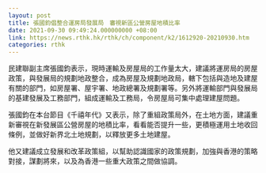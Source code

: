 ```yaml
---
layout: post
title: 張國鈞倡整合運房局發展局　審視新區公營房屋地積比率
date: 2021-09-30 09:49:24.000000000 +08:00
link: https://news.rthk.hk/rthk/ch/component/k2/1612920-20210930.htm
categories: rthk
---
```


民建聯副主席張國鈞表示，現時運輸及房屋局的工作量太大，建議將運房局的房屋政策，與發展局的規劃地政整合，成為房屋及規劃地政局，轄下包括與造地及建屋有關的部門，如房屋署、屋宇署、地政總署及規劃署等。另外將運輸部門與發展局的基建發展及工務部門，組成運輸及工務局，令房屋局可集中處理建屋問題。

張國鈞在本台節目《千禧年代》又表示，除了重組政策局外，在土地方面，建議重新審視在新發展區公營房屋的地積比率，看看能否提升一些，更積極運用土地收回條例，並做好新界北土地規劃，以釋放更多土地建屋。

他又建議成立發展和改革政策組，以幫助認識國家的政策規劃，加強與香港的策略對接，謀劃將來，以及為香港一些重大政策之間做協調。
